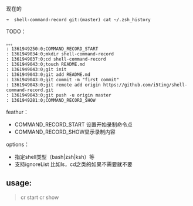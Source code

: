 
现在的

	➜  shell-command-record git:(master) cat ~/.zsh_history

TODO：

	。。。
	: 1361949250:0;COMMAND_RECORD_START
	: 1361949034:0;mkdir shell-command-record
	: 1361949037:0;cd shell-command-record
	: 1361949043:0;touch README.md
	: 1361949043:0;git init
	: 1361949043:0;git add README.md
	: 1361949043:0;git commit -m "first commit"
	: 1361949043:0;git remote add origin https://github.com/i5ting/shell-command-record.git
	: 1361949043:0;git push -u origin master
	: 1361949281:0;COMMAND_RECORD_SHOW


feathur：

- COMMAND_RECORD_START 设置开始录制命令点
- COMMAND_RECORD_SHOW显示录制内容

options：

- 指定shell类型（bash|zsh|ksh）等
- 支持ignoreList  比如ls，cd之类的如果不需要就不要


## usage:

>    cr start 
>    cr show




